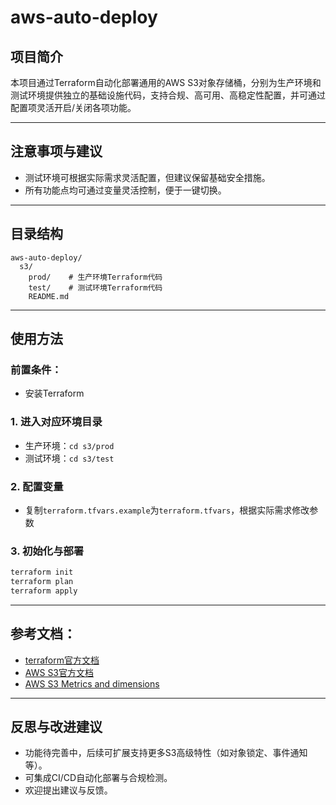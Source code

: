 # aws-auto-deploy

## 项目简介
本项目通过Terraform自动化部署通用的AWS S3对象存储桶，分别为生产环境和测试环境提供独立的基础设施代码，支持合规、高可用、高稳定性配置，并可通过配置项灵活开启/关闭各项功能。

---

## 注意事项与建议
- 测试环境可根据实际需求灵活配置，但建议保留基础安全措施。
- 所有功能点均可通过变量灵活控制，便于一键切换。

---

## 目录结构
```
aws-auto-deploy/
  s3/
    prod/    # 生产环境Terraform代码
    test/    # 测试环境Terraform代码
    README.md
```

---

## 使用方法
### 前置条件：
- 安装Terraform

### 1. 进入对应环境目录
- 生产环境：`cd s3/prod`
- 测试环境：`cd s3/test`

### 2. 配置变量
- 复制`terraform.tfvars.example`为`terraform.tfvars`，根据实际需求修改参数

### 3. 初始化与部署
```sh
terraform init
terraform plan
terraform apply
```

---
## 参考文档：
- [terraform官方文档](https://developer.hashicorp.com/terraform/tutorials/aws-get-started/install-cli)
- [AWS S3官方文档](https://docs.aws.amazon.com/zh_cn/AmazonS3/latest/userguide/Welcome.html)
- [AWS S3 Metrics and dimensions](https://docs.aws.amazon.com/AmazonS3/latest/userguide/metrics-dimensions.html#s3-metrics-storage)

---

## 反思与改进建议
- 功能待完善中，后续可扩展支持更多S3高级特性（如对象锁定、事件通知等）。
- 可集成CI/CD自动化部署与合规检测。
- 欢迎提出建议与反馈。